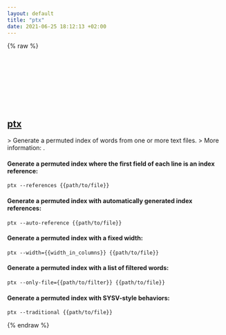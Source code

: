 ```yaml
---
layout: default
title: "ptx"
date: 2021-06-25 18:12:13 +02:00
---
```

{% raw %}
<h2 id="ptx">
  <a href="/en/linux/ptx.html">ptx</a> <a href="#ptx"><svg class="icon">
    <use href="/assets/images/unicode_sprite.svg#link" />
  </svg></a>
</h2>
> Generate a permuted index of words from one or more text files.
> More information: <https://www.gnu.org/software/coreutils/ptx>.

#### Generate a permuted index where the first field of each line is an index reference:
```shell
ptx --references {{path/to/file}}
```
#### Generate a permuted index with automatically generated index references:
```shell
ptx --auto-reference {{path/to/file}}
```
#### Generate a permuted index with a fixed width:
```shell
ptx --width={{width_in_columns}} {{path/to/file}}
```
#### Generate a permuted index with a list of filtered words:
```shell
ptx --only-file={{path/to/filter}} {{path/to/file}}
```
#### Generate a permuted index with SYSV-style behaviors:
```shell
ptx --traditional {{path/to/file}}
```
{% endraw %}